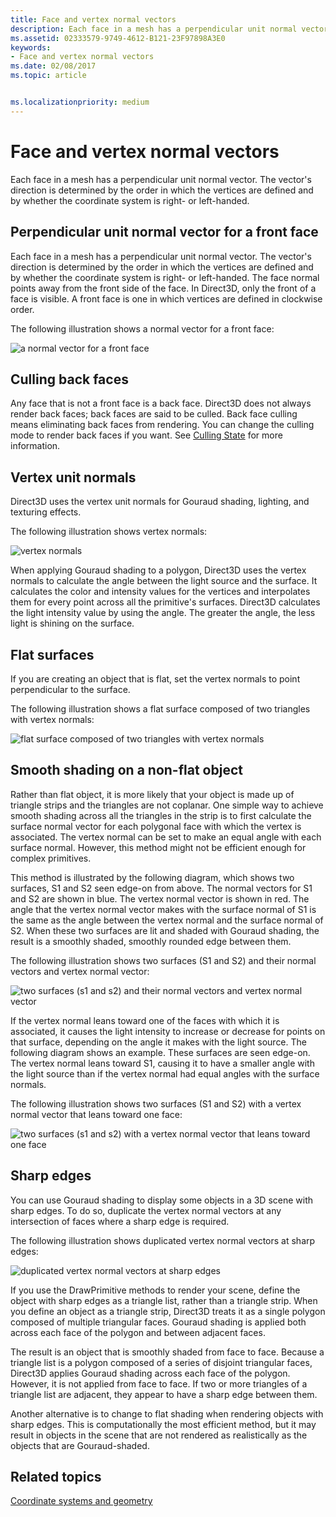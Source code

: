 ```yaml
---
title: Face and vertex normal vectors
description: Each face in a mesh has a perpendicular unit normal vector. The vector's direction is determined by the order in which the vertices are defined and by whether the coordinate system is right- or left-handed.
ms.assetid: 02333579-9749-4612-B121-23F97898A3E0
keywords:
- Face and vertex normal vectors
ms.date: 02/08/2017
ms.topic: article


ms.localizationpriority: medium
---
```

# Face and vertex normal vectors


Each face in a mesh has a perpendicular unit normal vector. The vector's direction is determined by the order in which the vertices are defined and by whether the coordinate system is right- or left-handed.

## <span id="Perpendicular_unit_normal_vector_for_a_front_face"></span><span id="perpendicular_unit_normal_vector_for_a_front_face"></span><span id="PERPENDICULAR_UNIT_NORMAL_VECTOR_FOR_A_FRONT_FACE"></span>Perpendicular unit normal vector for a front face


Each face in a mesh has a perpendicular unit normal vector. The vector's direction is determined by the order in which the vertices are defined and by whether the coordinate system is right- or left-handed. The face normal points away from the front side of the face. In Direct3D, only the front of a face is visible. A front face is one in which vertices are defined in clockwise order.

The following illustration shows a normal vector for a front face:

![a normal vector for a front face](images/nrmlvect.png)

## <span id="Culling_back_faces"></span><span id="culling_back_faces"></span><span id="CULLING_BACK_FACES"></span>Culling back faces


Any face that is not a front face is a back face. Direct3D does not always render back faces; back faces are said to be culled. Back face culling means eliminating back faces from rendering. You can change the culling mode to render back faces if you want. See [Culling State](https://msdn.microsoft.com/library/windows/desktop/bb204882) for more information.

## <span id="Vertex_unit_normals"></span><span id="vertex_unit_normals"></span><span id="VERTEX_UNIT_NORMALS"></span>Vertex unit normals


Direct3D uses the vertex unit normals for Gouraud shading, lighting, and texturing effects.

The following illustration shows vertex normals:

![vertex normals](images/vertnrml.png)

When applying Gouraud shading to a polygon, Direct3D uses the vertex normals to calculate the angle between the light source and the surface. It calculates the color and intensity values for the vertices and interpolates them for every point across all the primitive's surfaces. Direct3D calculates the light intensity value by using the angle. The greater the angle, the less light is shining on the surface.

## <span id="Flat_surfaces"></span><span id="flat_surfaces"></span><span id="FLAT_SURFACES"></span>Flat surfaces


If you are creating an object that is flat, set the vertex normals to point perpendicular to the surface.

The following illustration shows a flat surface composed of two triangles with vertex normals:

![flat surface composed of two triangles with vertex normals](images/flatvert.png)

## <span id="Smooth_shading_on_a_non-flat_object"></span><span id="smooth_shading_on_a_non-flat_object"></span><span id="SMOOTH_SHADING_ON_A_NON-FLAT_OBJECT"></span>Smooth shading on a non-flat object


Rather than flat object, it is more likely that your object is made up of triangle strips and the triangles are not coplanar. One simple way to achieve smooth shading across all the triangles in the strip is to first calculate the surface normal vector for each polygonal face with which the vertex is associated. The vertex normal can be set to make an equal angle with each surface normal. However, this method might not be efficient enough for complex primitives.

This method is illustrated by the following diagram, which shows two surfaces, S1 and S2 seen edge-on from above. The normal vectors for S1 and S2 are shown in blue. The vertex normal vector is shown in red. The angle that the vertex normal vector makes with the surface normal of S1 is the same as the angle between the vertex normal and the surface normal of S2. When these two surfaces are lit and shaded with Gouraud shading, the result is a smoothly shaded, smoothly rounded edge between them.

The following illustration shows two surfaces (S1 and S2) and their normal vectors and vertex normal vector:

![two surfaces (s1 and s2) and their normal vectors and vertex normal vector](images/gvert.png)

If the vertex normal leans toward one of the faces with which it is associated, it causes the light intensity to increase or decrease for points on that surface, depending on the angle it makes with the light source. The following diagram shows an example. These surfaces are seen edge-on. The vertex normal leans toward S1, causing it to have a smaller angle with the light source than if the vertex normal had equal angles with the surface normals.

The following illustration shows two surfaces (S1 and S2) with a vertex normal vector that leans toward one face:

![two surfaces (s1 and s2) with a vertex normal vector that leans toward one face](images/gvert2.png)

## <span id="Sharp_edges"></span><span id="sharp_edges"></span><span id="SHARP_EDGES"></span>Sharp edges


You can use Gouraud shading to display some objects in a 3D scene with sharp edges. To do so, duplicate the vertex normal vectors at any intersection of faces where a sharp edge is required.

The following illustration shows duplicated vertex normal vectors at sharp edges:

![duplicated vertex normal vectors at sharp edges](images/shade1.png)

If you use the DrawPrimitive methods to render your scene, define the object with sharp edges as a triangle list, rather than a triangle strip. When you define an object as a triangle strip, Direct3D treats it as a single polygon composed of multiple triangular faces. Gouraud shading is applied both across each face of the polygon and between adjacent faces.

The result is an object that is smoothly shaded from face to face. Because a triangle list is a polygon composed of a series of disjoint triangular faces, Direct3D applies Gouraud shading across each face of the polygon. However, it is not applied from face to face. If two or more triangles of a triangle list are adjacent, they appear to have a sharp edge between them.

Another alternative is to change to flat shading when rendering objects with sharp edges. This is computationally the most efficient method, but it may result in objects in the scene that are not rendered as realistically as the objects that are Gouraud-shaded.

## <span id="related-topics"></span>Related topics


[Coordinate systems and geometry](coordinate-systems-and-geometry.md)

 

 




